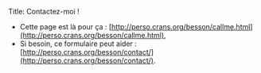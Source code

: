 Title: Contactez-moi !

- Cette page est là pour ça : [http://perso.crans.org/besson/callme.html](http://perso.crans.org/besson/callme.html),
- Si besoin, ce formulaire peut aider : [http://perso.crans.org/besson/contact/](http://perso.crans.org/besson/contact/).
